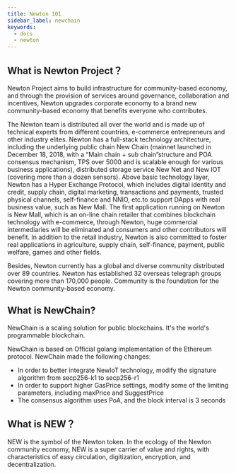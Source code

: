 ```yaml
---
title: Newton 101
sidebar_label: newchain
keywords:
  - docs
  - newton
---
```


## What is Newton Project？


Newton Project aims to build infrastructure for community-based economy, and through the provision of services around governance, collaboration and incentives, Newton upgrades corporate economy to a brand new community-based economy that benefits everyone who contributes.

The Newton team is distributed all over the world and is made up of technical experts from different countries, e-commerce entrepreneurs and other industry elites.
Newton has a full-stack technology architecture, including the underlying public chain New Chain (mainnet launched in December 18, 2018, with a “Main chain + sub chain”structure and POA consensus mechanism, TPS over 5000 and is scalable enough for various business applications), distributed storage service New Net and New IOT (covering more than a dozen sensors). Above basic technology layer, Newton has a Hyper Exchange Protocol, which includes digital identity and credit, supply chain, digital marketing, transactions and payments, trusted physical channels, self-finance and NNIO, etc.to support DApps with real business value, such as New Mall.
The first application running on Newton is New Mall, which is an on-line chain retailer that combines blockchain technology with e-commerce, through Newton, huge commercial intermediaries will be eliminated and consumers and other contributors will benefit. In addition to the retail industry, Newton is also committed to foster real applications in agriculture, supply chain, self-finance, payment, public welfare, games and other fields.

Besides, Newton currently has a global and diverse community distributed over 89 countries. Newton has established 32 overseas telegraph groups covering more than 170,000 people. Community is the foundation for the Newton community-based economy.

## What is NewChain?

NewChain is a scaling solution for public blockchains. It's the world's programmable blockchain.

NewChain is based on Official golang implementation of the Ethereum protocol. NewChain made the following changes:
- In order to better integrate NewIoT technology, modify the signature algorithm from secp256-k1 to secp256-r1
- In order to support higher GasPrice settings, modify some of the limiting parameters, including maxPrice and SuggestPrice
- The consensus algorithm uses PoA, and the block interval is 3 seconds

## What is NEW？

NEW is the symbol of the Newton token. In the ecology of the Newton community economy, NEW is a super carrier of value and rights, with characteristics of easy circulation, digitization, encryption, and decentralization.
